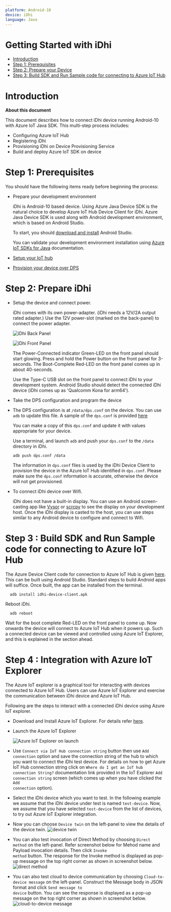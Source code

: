 ```yaml
---
platform: Android-10
device: iDhi
language: Java
---
```


# Getting Started with iDhi

-   [Introduction](#Introduction)
-   [Step 1: Prerequisites](#Prerequisites)
-   [Step 2: Prepare your Device](#Prepareyourdevice)
-   [Step 3: Build SDK and Run Sample code for connecting to Azure IoT Hub](#Build)

<a name="Introduction"></a>

# Introduction

**About this document**

This document describes how to connect iDhi device running Android-10 with Azure IoT Java SDK. This multi-step process includes:

-   Configuring Azure IoT Hub
-   Registering iDhi
-   Provisioning iDhi on Device Provisioning Service 
-   Build and deploy Azure IoT SDK on device

<a name="Prerequisites"></a>
# Step 1: Prerequisites

You should have the following items ready before beginning the process:

-   Prepare your development environment

      iDhi is Android-10 based device.  Using Azure Java Device SDK is the natural choice to develop Azure IoT Hub Device Client for iDhi.  Azure Java Device SDK is used along with Android development environment, which is based on Android Studio.  

      To start, you should [download and install](https://developer.android.com/studio/install) Android Studio.  
      
      You can validate your development environment installation using  [Azure IoT SDKs for Java](https://github.com/Azure/azure-iot-sdk-java/blob/main/doc/java-devbox-setup.md#building-for-android-device) documentation.
-   [Setup your IoT hub](https://github.com/robertalorro/azure-iot-device-ecosystem/blob/master/setup_iothub.md)
-   [Provision your device over DPS](https://docs.microsoft.com/en-us/azure/iot-dps/about-iot-dps)

<a name="Prepareyourdevice"></a>
# Step 2: Prepare iDhi

-    Setup the device and connect power.

      iDhi comes with its own power-adapter.  (iDhi needs a 12V/2A output rated adapter.)  Use the 12V power-slot (marked on the back-panel) to connect the power adapter.  
      
      ![iDhi Back Panel](idhi_back_panel.jpg)

      ![iDhi Front Panel](idhi_front_panel.jpg)

      The Power-Connected indicator Green-LED on the front panel should start glowing.  Press and hold the Power button on the front panel for 3-seconds.  The Boot-Complete Red-LED on the front panel comes up in about 40-seconds.  

      [comment]: <> (TODO: put a back panel, adapter and connection picture here.  Put a picture showing the power switch.  Put a picture showing the front panel LED.  Is there a boot indication.  Record wait times for boot completion and adb device detection.)

      Use the Type-C USB slot on the front panel to connect iDhi to your development system.   Android Studio should detect the connected iDhi device (iDhi comes up as 'Qualcomm Kona for arm64').

     [comment]: <> (TODO: Picture of front-panel USB slot.  Picture of detected device in Android Studio.)

-    Take the DPS configuration and program the device 
-    
    The DPS configuration is at <code>/data/dps.conf</code> on the device.   You can use <code>adb</code> to update this file.  A sample of the <code>dps.conf</code> is provided [here](conf/dps.conf)  

     [comment]: <> (TODO: check dps link works ok.)

     You can make a copy of this <code>dps.conf</code> and update it with values appropriate for your device.

     Use a terminal, and launch <code>adb</code> and push your <code>dps.conf</code> to the <code>/data</code> directory in iDhi.
     
      adb push dps.conf /data

     The information in <code>dps.conf</code> files is used by the iDhi Device Client to provision the device in the Azure IoT Hub identified in <code>dps.conf</code>.  Please make sure the <code>dps.conf</code> information is accurate, otherwise the device will not get provisioned.

-    To connect iDhi device over Wifi.

     [comment]: <> (following text has to modified for HDMI and touch panel.  Put touch panel module info.)

     iDhi does not have a built-in display.  You can use an Android screen-casting app like [Vysor](https://www.vysor.io/)  or [scrcpy](https://github.com/Genymobile/scrcpy) to see the display on your development host.   Once the iDhi display is casted to the host, you can use steps similar to any Android device to configure and connect to Wifi.  
     
     [comment]: <> (check with shalini ^^^ regarding screen)
     
     [comment]: <> (insert screen capture to show connecting to Wifi.)

     [comment]: <> (Add that cellular can be provided on request -- put cellular module info.)

<a name="Build"></a>
# Step 3 : Build SDK and Run Sample code for connecting to Azure IoT Hub

  The Azure Device Client code for connection to Azure IoT Hub is given [here](https://github.com/tpsara/iDhi).  This can be built using Android Studio.   Standard steps to build Android apps will suffice.  Once built, the app can be installed from the terminal.
  
      adb install idhi-device-client.apk
     
  [comment]: <> (put some screen shots of Android-Studio, and terminal usage)
     
  Reboot iDhi.
  
      adb reboot 
      
  Wait for the boot complete Red-LED on the front panel to come up.  Now onwards the device will connect to Azure IoT Hub when it powers up.   Such a connected device can be viewed and controlled using Azure IoT Explorer, and this is explained in the section ahead.

<a name="Build"></a>      
# Step 4 : Integration with Azure IoT Explorer

   The Azure IoT explorer is a graphical tool for interacting with devices connected to Azure IoT Hub.   Users can use Azure IoT Explorer and exercise the communication between iDhi device and Azure IoT Hub.
   
   Following are the steps to interact with a connected iDhi device using Azure IoT explorer.

   - Download and Install Azure IoT Explorer.  For details refer [here](https://learn.microsoft.com/en-us/azure/iot-fundamentals/howto-use-iot-explorer).
   - Launch the Azure IoT Explorer      

     ![Azure IoT Explorer on launch](laucher_iot_explorer.png)
     
   - Use <code>Connect via IoT Hub connection string</code> button then use <code>Add connection</code> option and save the connection string of the hub to which you want to connect the iDhi test device. For details on how to get Azure IoT Hub connection string click on <code>Where do I get an IoT hub connection String?</code> documentation link provided in the IoT Explorer <code>Add connection string</code> screen (which comes up when you have clicked the <code>Add connection</code> option).
   
   - Select the iDhi device which you want to test.  In the following example we assume that the iDhi device under test is named <code>test-device</code>.     Now, we assume that you have selected <code>test-device</code> from the list of devices, to try out Azure IoT Explorer integration.

   - Now you can choose <code>Device twin</code> on the left-panel to view the details of the device twin.
   ![device twin](device_twin.png)

   - You can also test invocation of Direct Method by choosing <code>Direct method</code> on the left-panel.
     Refer screenshot below for Mehod name and Payload invocation details. Then click <code>Invoke method</code> button. The response for the Invoke method is displayed as pop-up message on the top right corner as shown in screenshot below.
   ![direct method](direct_method.png)

   - You can also test cloud to device communication by choosing <code>Cloud-to-device message</code> on the left-panel.
     Construct the Message body in JSON format and click <code>Send message to device</code> button.  You can see the response is displayed as a pop-up message on the top right corner as shown in screenshot below.
   ![cloud-to-device message](c2d_message.png)     

